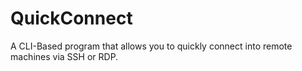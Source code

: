 # QuickConnect
A CLI-Based program that allows you to quickly connect into remote machines via SSH or RDP.
